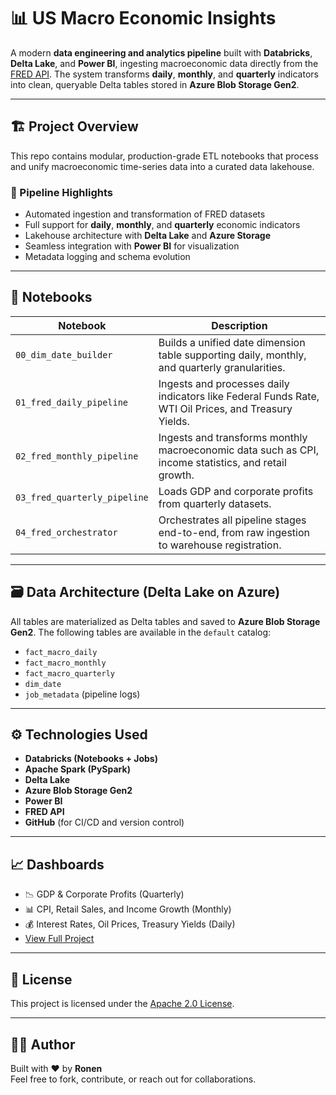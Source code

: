 # 📊 US Macro Economic Insights

A modern **data engineering and analytics pipeline** built with **Databricks**, **Delta Lake**, and **Power BI**, ingesting macroeconomic data directly from the [FRED API](https://fred.stlouisfed.org/). The system transforms **daily**, **monthly**, and **quarterly** indicators into clean, queryable Delta tables stored in **Azure Blob Storage Gen2**.

---

## 🏗️ Project Overview

This repo contains modular, production-grade ETL notebooks that process and unify macroeconomic time-series data into a curated data lakehouse.

### 🔁 Pipeline Highlights

- Automated ingestion and transformation of FRED datasets
- Full support for **daily**, **monthly**, and **quarterly** economic indicators
- Lakehouse architecture with **Delta Lake** and **Azure Storage**
- Seamless integration with **Power BI** for visualization
- Metadata logging and schema evolution

---

## 📁 Notebooks

| Notebook | Description |
|----------|-------------|
| `00_dim_date_builder` | Builds a unified date dimension table supporting daily, monthly, and quarterly granularities. |
| `01_fred_daily_pipeline` | Ingests and processes daily indicators like Federal Funds Rate, WTI Oil Prices, and Treasury Yields. |
| `02_fred_monthly_pipeline` | Ingests and transforms monthly macroeconomic data such as CPI, income statistics, and retail growth. |
| `03_fred_quarterly_pipeline` | Loads GDP and corporate profits from quarterly datasets. |
| `04_fred_orchestrator` | Orchestrates all pipeline stages end-to-end, from raw ingestion to warehouse registration. |

---

## 🗃️ Data Architecture (Delta Lake on Azure)

All tables are materialized as Delta tables and saved to **Azure Blob Storage Gen2**. The following tables are available in the `default` catalog:

- `fact_macro_daily`
- `fact_macro_monthly`
- `fact_macro_quarterly`
- `dim_date`
- `job_metadata` (pipeline logs)

---

## ⚙️ Technologies Used

- **Databricks (Notebooks + Jobs)**
- **Apache Spark (PySpark)**
- **Delta Lake**
- **Azure Blob Storage Gen2**
- **Power BI**
- **FRED API**
- **GitHub** (for CI/CD and version control)

---

## 📈 Dashboards


- 📉 GDP & Corporate Profits (Quarterly)
- 📊 CPI, Retail Sales, and Income Growth (Monthly)
- 💰 Interest Rates, Oil Prices, Treasury Yields (Daily)
- [View Full Project](https://ronenlasnick.github.io/github-fred/?utm_source=readme&utm_medium=github&utm_campaign=fred_macro)
---


## 📄 License

This project is licensed under the [Apache 2.0 License](LICENSE).

---

## 👨‍💻 Author

Built with ❤️ by **Ronen**  
Feel free to fork, contribute, or reach out for collaborations.
